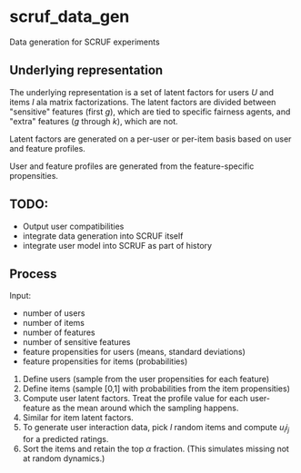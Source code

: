 # scruf_data_gen
 Data generation for SCRUF experiments
 
 ## Underlying representation
 
 The underlying representation is a set of latent factors for users $U$ and items $I$ ala matrix factorizations. The latent factors are divided between "sensitive" features (first $g$), which are tied to specific fairness agents, and "extra" features ($g$ through $k$), which are not. 


Latent factors are generated on a per-user or per-item basis based on user and feature profiles.

User and feature profiles are generated from the feature-specific propensities.

## TODO: 
* Output user compatibilities
* integrate data generation into SCRUF itself 
* integrate user model into SCRUF as part of history
 
## Process
 
 Input: 
 
 * number of users
 * number of items
 * number of features
 * number of sensitive features
 * feature propensities for users (means, standard deviations)
 * feature propensities for items (probabilities)

 
 1. Define users (sample from the user propensities for each feature)
 2. Define items (sample [0,1] with probabilities from the item propensities)
 3. Compute user latent factors. Treat the profile value for each user-feature as the mean around which the sampling happens.
 4. Similar for item latent factors.
 5. To generate user interaction data, pick $l$ random items and compute $u_i \dot i_j$ for a predicted ratings.
 6. Sort the items and retain the top $\alpha$ fraction. (This simulates missing not at random dynamics.)
 



